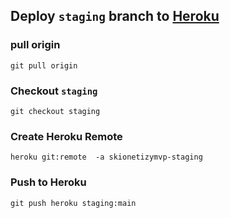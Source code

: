 ## Deploy `staging` branch to [Heroku](https://skionetizymvp-staging.herokuapp.com/)

### pull origin
    git pull origin

### Checkout `staging`

    git checkout staging

### Create Heroku Remote
    heroku git:remote  -a skionetizymvp-staging

### Push to Heroku
    git push heroku staging:main